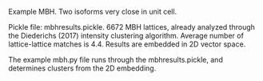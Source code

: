 Example MBH.  Two isoforms very close in unit cell.

Pickle file: mbhresults.pickle.  6672 MBH lattices, already analyzed through
the Diederichs (2017) intensity clustering algorithm.  Average number of 
lattice-lattice matches is 4.4.  Results are embedded in 2D vector space.

The example mbh.py file runs through the mbhresults.pickle, and determines 
clusters from the 2D embedding.  



